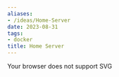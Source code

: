 ```yaml
---
aliases:
- /ideas/Home-Server
date: 2023-08-31
tags:
- docker
title: Home Server
---
```


<object data="/images/home-server.svg" type="image/svg+xml">

Your browser does not support SVG</object>
